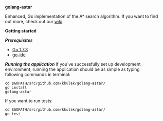 **golang-astar**

Enhanced, Go implementation of the A* search algorithm. If you want to find out more, check out our [wiki](https://github.com/kkulak/golang-astar/wiki)

**Getting started**

***Prerequisites***

- [Go 1.7.3](https://golang.org/doc/install)
- [go-ide](http://go-ide.com/)

***Running the application***
If you've successfully set up development environment, running the application should be as simple as typing following commands in terminal:

``` 
cd $GOPATH/src/github.com/kkulak/golang-astar/
go install 
golang-astar
```

If you want to run tests:
``` 
cd $GOPATH/src/github.com/kkulak/golang-astar/
go test
```
